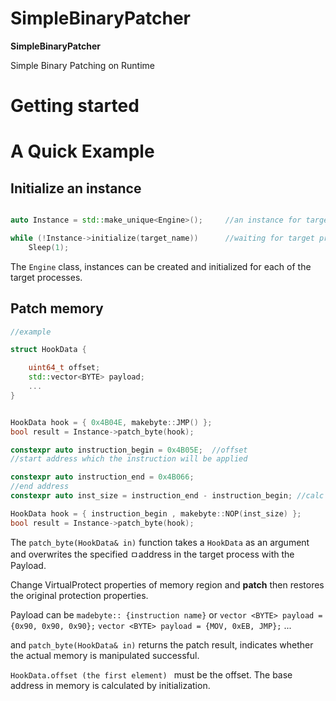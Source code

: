 
# SimpleBinaryPatcher

**SimpleBinaryPatcher**

Simple Binary Patching on Runtime



Getting started
===============


A Quick Example
===============

Initialize an instance
--------------------



``` c++

auto Instance = std::make_unique<Engine>();		//an instance for target process

while (!Instance->initialize(target_name))		//waiting for target process
	Sleep(1);
```

The `Engine`  class, instances can be created and initialized for each of the target processes.

Patch memory
--------------------



``` c++
//example 

struct HookData {

	uint64_t offset;
	std::vector<BYTE> payload;
	...
}


HookData hook = { 0x4B04E, makebyte::JMP() };
bool result = Instance->patch_byte(hook);

constexpr auto instruction_begin = 0x4B05E;	 //offset
//start address which the instruction will be applied

constexpr auto instruction_end = 0x4B066;
//end address
constexpr auto inst_size = instruction_end - instruction_begin; //calc size

HookData hook = { instruction_begin , makebyte::NOP(inst_size) };
bool result = Instance->patch_byte(hook);
```
The `patch_byte(HookData& in)` function takes a `HookData` as an argument and overwrites the specified ㅁaddress in the target process with the Payload.

Change VirtualProtect properties of memory region and **patch** then restores the original protection properties.


Payload can be 
`madebyte:: {instruction name}` or  `vector <BYTE> payload = {0x90, 0x90, 0x90};`
`vector <BYTE> payload = {MOV, 0xEB, JMP};` ...

and `patch_byte(HookData& in)` returns the patch result, indicates whether the actual memory is manipulated successful.

`HookData.offset (the first element) `  must be the offset. The base address in memory is calculated by initialization. 

 